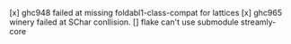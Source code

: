 [x] ghc948 failed at missing foldabl1-class-compat for lattices
[x] ghc965 winery failed at SChar conllision.
[] flake can't use submodule streamly-core

